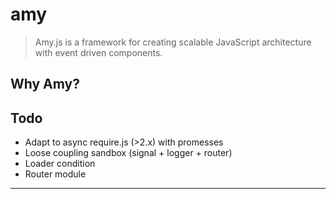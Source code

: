 amy
===

> Amy.js is a framework for creating scalable JavaScript architecture with event driven components.

## Why Amy?


## Todo
 * Adapt to async require.js (>2.x) with promesses
 * Loose coupling sandbox (signal + logger + router)
 * Loader condition
 * Router module
---
